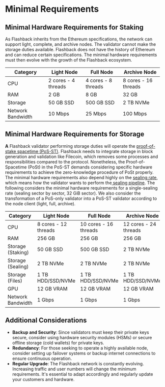 # Minimal Requirements

## Minimal Hardware Requirements for Staking

As Flashback inherits from the Ethereum specifications, the network can support light, complete, and archive nodes. The validator cannot make the storage duties available. Flashback does not have the history of Ethereum and can reduce certain specifications. The minimal hardware requirements must then evolve with the growth of the Flashback ecosystem. &#x20;

| Category          | Light Node          | Full Node           | Archive Node         |
| ----------------- | ------------------- | ------------------- | -------------------- |
| CPU               | 2 cores - 4 threads | 4 cores - 8 threads | 8 cores - 16 threads |
| RAM               | 2 GB                | 8 GB                | 32 GB                |
| Storage           | 50 GB SSD           | 500 GB SSD          | 2 TB NVMe            |
| Network Bandwidth | 10 Mbps             | 25 Mbps             | 100 Mbps             |

## Minimal Hardware Requirements for Storage

**A** Flashback validator performing storage duties will operate the [proof-of-stake spacetime (PoS-ST)](../../../learn/consensus-proof-of-stake-spacetime.md). Flashback needs to integrate storage in block generation and validation like Filecoin, which removes some processes and responsibilities compared to the protocol. Nonetheless, the Proof-of-Spacetime (PoSt) in the PoS-ST demands considering specific hardware requirements to achieve the zero-knowledge procedure of PoSt properly. \
The minimal hardware requirements also depend highly on the [sealing rate](../../../learn/our-network-and-ecosystem/storage-mechanisms/proving-mechanism/sealing-rate.md), which means how the validator wants to perform the[ sealing pipeline](../../../learn/our-network-and-ecosystem/storage-mechanisms/proving-mechanism/sealing-pipeline/). The following considers the minimal hardware requirements for a single-sealing rate (sealing sector by sector, 32 GiB sector). We also consider the transformation of a PoS-only validator into a PoS-ST validator according to the node client (light, full, archive).&#x20;

<table><thead><tr><th width="182">Category</th><th width="189">Light Node</th><th width="187">Full Node</th><th>Archive Node</th></tr></thead><tbody><tr><td>CPU</td><td>8 cores - 12 threads</td><td>10 cores - 16 threads</td><td>12 cores - 24 threads</td></tr><tr><td>RAM</td><td>256 GB</td><td>256 GB</td><td>256 GB</td></tr><tr><td>Storage (Staking)</td><td>50 GB SSD</td><td>500 GB SSD</td><td>2 TB NVMe</td></tr><tr><td>Storage (Sealing)</td><td>2 TB NVMe</td><td>2 TB NVMe</td><td>2 TB NVMe</td></tr><tr><td>Storage (Files)</td><td>1 TB HDD/SSD/NVMe</td><td>1 TB HDD/SSD/NVMe</td><td>1 TB HDD/SSD/NVMe</td></tr><tr><td>GPU</td><td>12 GB VRAM</td><td>12 GB VRAM</td><td>12 GB VRAM</td></tr><tr><td>Network Bandwidth</td><td>1 Gbps</td><td>1 Gbps</td><td>1 Gbps</td></tr></tbody></table>

## Additional Considerations

* **Backup and Security**: Since validators must keep their private keys secure, consider using hardware security modules (HSMs) or secure offline storage (cold wallets) for private keys.
* **Redundancy**: For those seeking to operate a highly available node, consider setting up failover systems or backup internet connections to ensure continuous operation.
* **Regular Upgrade**: The Flashback network is constantly evolving. Increasing traffic and user numbers will change the minimum requirements. It's essential to adapt accordingly and regularly update your customers and hardware.
